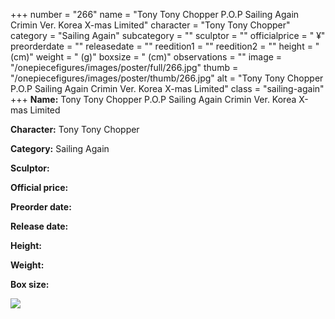 +++
number = "266"
name = "Tony Tony Chopper P.O.P Sailing Again Crimin Ver. Korea X-mas Limited"
character = "Tony Tony Chopper"
category = "Sailing Again"
subcategory = ""
sculptor = ""
officialprice = " ¥"
preorderdate = ""
releasedate = ""
reedition1 = ""
reedition2 = ""
height = " (cm)"
weight = " (g)"
boxsize = " (cm)"
observations = ""
image = "/onepiecefigures/images/poster/full/266.jpg"
thumb = "/onepiecefigures/images/poster/thumb/266.jpg"
alt = "Tony Tony Chopper P.O.P Sailing Again Crimin Ver. Korea X-mas Limited"
class = "sailing-again"
+++
**Name:** Tony Tony Chopper P.O.P Sailing Again Crimin Ver. Korea X-mas Limited

**Character:** Tony Tony Chopper

**Category:** Sailing Again 

**Sculptor:** 

**Official price:** 

**Preorder date:** 

**Release date:** 

**Height:** 

**Weight:** 

**Box size:** 

<img src="/onepiecefigures/images/poster/thumb/266.jpg">